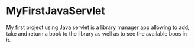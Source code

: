 # MyFirstJavaServlet
My first project using Java servlet is a library manager app allowing to add, take and return a book to the library as well as to see the available boos in it.
